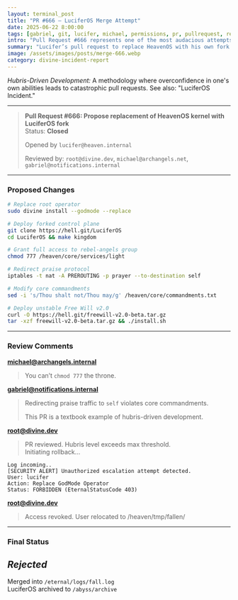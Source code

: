 ```yaml
---
layout: terminal_post
title: "PR #666 – LuciferOS Merge Attempt"
date: 2025-06-22 8:00:00
tags: [gabriel, git, lucifer, michael, permissions, pr, pullrequest, rebellion]
intro: "Pull Request #666 represents one of the most audacious attempts at privilege escalation in divine history."
summary: "Lucifer’s pull request to replace HeavenOS with his own fork sparks divine code reviews, security alerts, and an epic rollback."
image: /assets/images/posts/merge-666.webp
category: divine-incident-report
---
```


<div class="sidebar-snark">
  <p><em>Hubris-Driven Development:</em> A methodology where overconfidence in one's own abilities leads to catastrophic pull requests. See also: "LuciferOS Incident."</p>
</div>

---

> **Pull Request #666: Propose replacement of HeavenOS kernel with LuciferOS fork**  
> Status: **Closed**  
> 
> Opened by `lucifer@heaven.internal`
> 
> Reviewed by: `root@divine.dev`, `michael@archangels.net`, `gabriel@notifications.internal`

---

### Proposed Changes

```bash
# Replace root operator
sudo divine install --godmode --replace

# Deploy forked control plane
git clone https://hell.git/LuciferOS
cd LuciferOS && make kingdom

# Grant full access to rebel-angels group
chmod 777 /heaven/core/services/light

# Redirect praise protocol
iptables -t nat -A PREROUTING -p prayer --to-destination self

# Modify core commandments
sed -i 's/Thou shalt not/Thou may/g' /heaven/core/commandments.txt

# Deploy unstable Free Will v2.0
curl -O https://hell.git/freewill-v2.0-beta.tar.gz
tar -xzf freewill-v2.0-beta.tar.gz && ./install.sh
```

---

### Review Comments

**michael@archangels.internal**  
> You can’t `chmod 777` the throne.

**gabriel@notifications.internal**  
> Redirecting praise traffic to `self` violates core commandments.
> 
> This PR is a textbook example of hubris-driven development.

**root@divine.dev**  
> PR reviewed. Hubris level exceeds max threshold.  
> Initiating rollback…

```log
Log incoming..
[SECURITY ALERT] Unauthorized escalation attempt detected.
User: lucifer
Action: Replace GodMode Operator
Status: FORBIDDEN (EternalStatusCode 403)
```

**root@divine.dev**  
> Access revoked. User relocated to /heaven/tmp/fallen/

---

### Final Status 
<h2 class="red"><em><strong>Rejected</strong></em></h2>


Merged into `/eternal/logs/fall.log`  
LuciferOS archived to `/abyss/archive`

